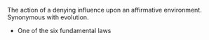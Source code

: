 The action of a denying influence upon an affirmative environment. Synonymous with evolution. 
- One of the six fundamental laws